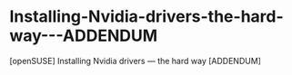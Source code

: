 # Installing-Nvidia-drivers-the-hard-way---ADDENDUM
[openSUSE] Installing Nvidia drivers — the hard way [ADDENDUM]
